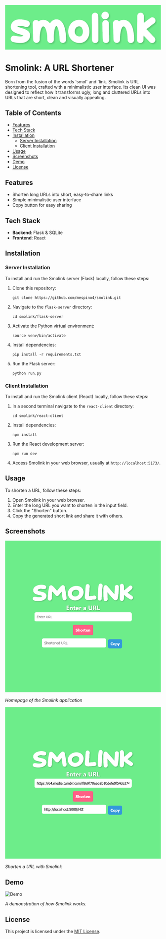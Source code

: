 ![Smolink Logo](../react-client/public/smolinkShadowBg.png)

# Smolink: A URL Shortener
Born from the fusion of the words 'smol' and 'link. Smolink is URL shortening tool, crafted with a minimalistic user interface. Its clean UI was designed to reflect how it transforms ugly, long and cluttered URLs into URLs that are short, clean and visually appealing.

## Table of Contents

- [Features](#features)
- [Tech Stack](#tech-stack)
- [Installation](#installation)
  - [Server Installation](#server-installation)
  - [Client Installation](#client-installation)
- [Usage](#usage)
- [Screenshots](#screenshots)
- [Demo](#demo)
- [License](#license)

## Features

- Shorten long URLs into short, easy-to-share links
- Simple minimalistic user interface
- Copy button for easy sharing

## Tech Stack

- **Backend**: Flask & SQLite
- **Frontend**: React

## Installation

### Server Installation

To install and run the Smolink server (Flask) locally, follow these steps:

1. Clone this repository:

    ```
    git clone https://github.com/mespino4/smolink.git
    ```

2. Navigate to the `flask-server` directory:

    ```
    cd smolink/flask-server
    ```

3. Activate the Python virtual environment:

    ```
    source venv/bin/activate
    ```

4. Install dependencies:

    ```
    pip install -r requirements.txt
    ```

5. Run the Flask server:

    ```
    python run.py
    ```

### Client Installation

To install and run the Smolink client (React) locally, follow these steps:

1. In a second terminal navigate to the `react-client` directory:

    ```
    cd smolink/react-client
    ```

2. Install dependencies:

    ```
    npm install
    ```

3. Run the React development server:

    ```
    npm run dev
    ```

4. Access Smolink in your web browser, usually at `http://localhost:5173/`.

## Usage

To shorten a URL, follow these steps:

1. Open Smolink in your web browser.
2. Enter the long URL you want to shorten in the input field.
3. Click the "Shorten" button.
4. Copy the generated short link and share it with others.

## Screenshots

![Homepage](screenshots/ss1.png)

*Homepage of the Smolink application*

![Shorten URL](screenshots/ss2.png)

*Shorten a URL with Smolink*

## Demo

![Demo](smolink_demo.gif)

*A demonstration of how Smolink works.*

## License

This project is licensed under the [MIT License](LICENSE).
